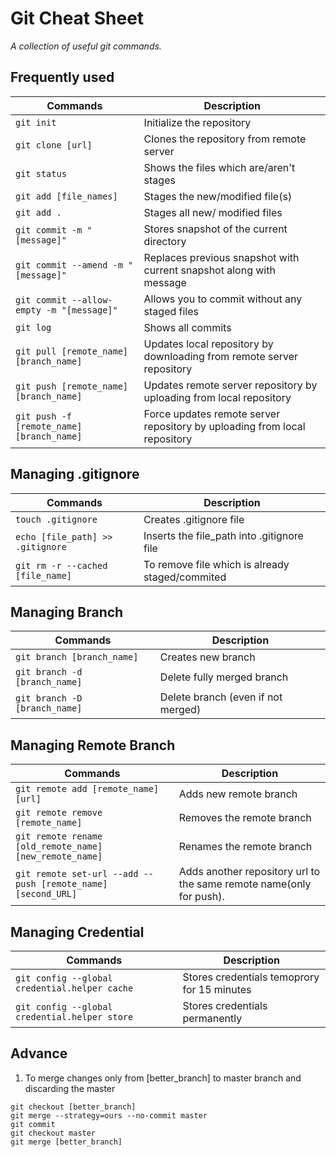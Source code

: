 Git Cheat Sheet
====================
_A collection of useful git commands._

## Frequently used
Commands|Description
--------|-----------
`git init`|Initialize the repository
`git clone [url]`|Clones the repository from remote server
`git status`|Shows the files which are/aren't stages
`git add [file_names]`|Stages the new/modified file(s) 
`git add .`|Stages all new/ modified files
`git commit -m "[message]"`|Stores snapshot of the current directory
`git commit --amend -m "[message]"`|Replaces previous snapshot with current snapshot along with message
`git commit --allow-empty -m "[message]"`|Allows you to commit without any staged files
`git log`|Shows all commits
`git pull [remote_name] [branch_name]`|Updates local repository by downloading from remote server repository
`git push [remote_name] [branch_name]`|Updates remote server repository by uploading from local repository
`git push -f [remote_name] [branch_name]`|Force updates remote server repository by uploading from local repository

## Managing .gitignore
Commands|Description
--------|-----------
`touch .gitignore`|Creates .gitignore file
`echo [file_path] >> .gitignore`|Inserts the file_path into .gitignore file
`git rm -r --cached [file_name]`|To remove file which is already staged/commited

## Managing Branch
Commands|Description
--------|----------
`git branch [branch_name]`|Creates new branch
`git branch -d [branch_name]`|Delete fully merged branch
`git branch -D [branch_name]`|Delete branch (even if not merged)

## Managing Remote Branch
Commands|Description
--------|----------
`git remote add [remote_name] [url]`|Adds new remote branch
`git remote remove [remote_name]`|Removes the remote branch
`git remote rename [old_remote_name] [new_remote_name]`|Renames the remote branch
`git remote set-url --add --push [remote_name] [second_URL]`|Adds another repository url to the same remote name(only for push).

## Managing Credential
Commands|Description
--------|----------
`git config --global credential.helper cache`|Stores credentials temoprory for 15 minutes
`git config --global credential.helper store`|Stores credentials permanently

## Advance
1. To merge changes only from [better_branch] to master branch and discarding the master
```
git checkout [better_branch]
git merge --strategy=ours --no-commit master
git commit 
git checkout master
git merge [better_branch]
```